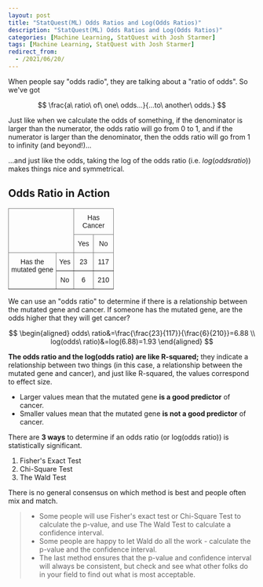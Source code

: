 ```yaml
---
layout: post
title: "StatQuest(ML) Odds Ratios and Log(Odds Ratios)"
description: "StatQuest(ML) Odds Ratios and Log(Odds Ratios)"
categories: [Machine Learning, StatQuest with Josh Starmer]
tags: [Machine Learning, StatQuest with Josh Starmer]
redirect_from:  
  - /2021/06/20/
---
```


<head>
    <script src="https://cdn.mathjax.org/mathjax/latest/MathJax.js?config=TeX-AMS-MML_HTMLorMML" type="text/javascript"></script>
    <script type="text/x-mathjax-config">
        MathJax.Hub.Config({
            tex2jax: {
            skipTags: ['script', 'noscript', 'style', 'textarea', 'pre'],
            inlineMath: [['$','$']]
            }
        });
    </script>
</head>

When people say "odds radio", they are talking about a "ratio of odds". So we've got

$$
\frac{a\ ratio\ of\ one\ odds...}{...to\ another\ odds.}
$$

Just like when we calculate the odds of something, if the denominator is larger than the numerator, the odds ratio will go from 0 to 1, and if the numerator is larger than the denominator, then the odds ratio will go from 1 to infinity (and beyond!)...

...and just like the odds, taking the log of the odds ratio (i.e. $log(odds ratio)$) makes things nice and symmetrical.

## Odds Ratio in Action

<style type="text/css">
.tg  {border-collapse:collapse;border-spacing:0;}
.tg td{border-color:black;border-style:solid;border-width:1px;font-family:Arial, sans-serif;font-size:14px;
  overflow:hidden;padding:10px 5px;word-break:normal;}
.tg th{border-color:black;border-style:solid;border-width:1px;font-family:Arial, sans-serif;font-size:14px;
  font-weight:normal;overflow:hidden;padding:10px 5px;word-break:normal;}
.tg .tg-c3ow{border-color:inherit;text-align:center;vertical-align:top}
</style>
<table class="tg" style="undefined;table-layout: fixed; width: 215px">
<colgroup>
<col style="width: 200px">
<col style="width: 40px">
<col style="width: 60px">
<col style="width: 60px">
</colgroup>
<thead>
  <tr>
    <th class="tg-c3ow" colspan="2" rowspan="2"></th>
    <th class="tg-c3ow" colspan="2">Has Cancer</th>
  </tr>
  <tr>
    <td class="tg-c3ow">Yes</td>
    <td class="tg-c3ow">No</td>
  </tr>
</thead>
<tbody>
  <tr>
    <td class="tg-c3ow" rowspan="2">Has the mutated gene</td>
    <td class="tg-c3ow">Yes</td>
    <td class="tg-c3ow">23</td>
    <td class="tg-c3ow">117</td>
  </tr>
  <tr>
    <td class="tg-c3ow">No</td>
    <td class="tg-c3ow">6</td>
    <td class="tg-c3ow">210</td>
  </tr>
</tbody>
</table>

We can use an "odds ratio" to determine if there is a relationship between the mutated gene and cancer. If someone has the mutated gene, are the odds higher that they will get cancer?

$$
\begin{aligned}
odds\ ratio&=\frac{\frac{23}{117}}{\frac{6}{210}}=6.88 \\
log(odds\ ratio)&=log(6.88)=1.93
\end{aligned}
$$

**The odds ratio and the log(odds ratio) are like R-squared;** they indicate a relationship between two things (in this case, a relationship between the mutated gene and cancer), and just like R-squared, the values correspond to effect size.

- Larger values mean that the mutated gene **is a good predictor** of cancer.
- Smaller values mean that the mutated gene **is not a good predictor** of cancer.

There are **3 ways** to determine if an odds ratio (or log(odds ratio)) is statistically significant.

1. Fisher's Exact Test
2. Chi-Square Test
3. The Wald Test

There is no general consensus on which method is best and people often mix and match.

> - Some people will use Fisher's exact test or Chi-Square Test to calculate the p-value, and use The Wald Test to calculate a confidence interval.
> - Some people are happy to let Wald do all the work - calculate the p-value and the confidence interval.
> - The last method ensures that the p-value and confidence interval will always be consistent, but check and see what other folks do in your field to find out what is most acceptable.
